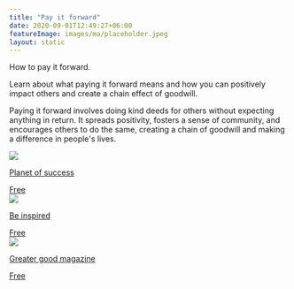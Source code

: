 ```yaml
---
title: "Pay it forward"
date: 2020-09-01T12:49:27+06:00
featureImage: images/ma/placeholder.jpeg
layout: static
---
```


How to pay it forward.

Learn about what paying it forward means and how you can positively impact others and create a chain effect of goodwill.

Paying it forward involves doing kind deeds for others without expecting anything in return. It spreads positivity, fosters a sense of community, and encourages others to do the same, creating a chain of goodwill and making a difference in people's lives.

<a class="ma-link" href="http://www.planetofsuccess.com/blog/2016/ideas-to-pay-it-forward/"><div class="ma-card"><div class="ma-icon"><img src ="/images/icon-check.png"/></div><div class="ma-name"><p>Planet of success</p></div><div class="ma-paid-text"><span>Free</span></div></div></a><a class="ma-link" href="https://beinspired.global/paying-it-forward-its-benefits-and-importance/"><div class="ma-card"><div class="ma-icon"><img src ="/images/icon-check.png"/></div><div class="ma-name"><p>Be inspired</p></div><div class="ma-paid-text"><span>Free </span></div></div></a><a class="ma-link" href="https://greatergood.berkeley.edu/article/item/pay_it_forward"><div class="ma-card"><div class="ma-icon"><img src ="/images/icon-check.png"/></div><div class="ma-name"><p>Greater good magazine</p></div><div class="ma-paid-text"><span>Free </span></div></div></a>  

<br/><br/>






